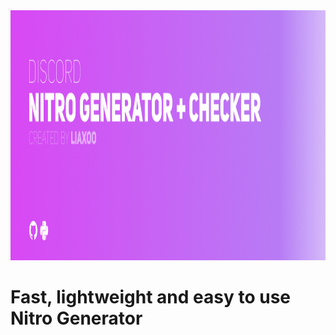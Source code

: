 
  <a href="https://github.com/othneildrew/Best-README-Template">
    <img src="images/NitroGenerator.png" alt="Logo" width="1200" height="400">
  </a>
  

# Fast, lightweight and easy to use Nitro Generator

